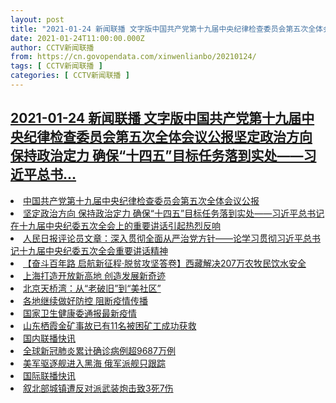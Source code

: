 ```yaml
---
layout: post
title: "2021-01-24 新闻联播 文字版中国共产党第十九届中央纪律检查委员会第五次全体会议公报坚定政治方向 保持政治定力 确保“十四五”目标任务落到实处——习近平总书"
date: 2021-01-24T11:00:00.000Z
author: CCTV新闻联播
from: https://cn.govopendata.com/xinwenlianbo/20210124/
tags: [ CCTV新闻联播 ]
categories: [ CCTV新闻联播 ]
---
```

<!--1611486000000-->
[2021-01-24 新闻联播 文字版中国共产党第十九届中央纪律检查委员会第五次全体会议公报坚定政治方向 保持政治定力 确保“十四五”目标任务落到实处——习近平总书...](https://cn.govopendata.com/xinwenlianbo/20210124/)
------

<div>
<li><a target="_blank" href="https://cn.govopendata.com/xinwenlianbo/20210124/#224351">中国共产党第十九届中央纪律检查委员会第五次全体会议公报</a></li><li><a target="_blank" href="https://cn.govopendata.com/xinwenlianbo/20210124/#224352">坚定政治方向 保持政治定力 确保“十四五”目标任务落到实处——习近平总书记在十九届中央纪委五次全会上的重要讲话引起热烈反响</a></li><li><a target="_blank" href="https://cn.govopendata.com/xinwenlianbo/20210124/#224353">人民日报评论员文章：深入贯彻全面从严治党方针——论学习贯彻习近平总书记十九届中央纪委五次全会重要讲话精神</a></li><li><a target="_blank" href="https://cn.govopendata.com/xinwenlianbo/20210124/#224354">【奋斗百年路 启航新征程·脱贫攻坚答卷】西藏解决207万农牧民饮水安全</a></li><li><a target="_blank" href="https://cn.govopendata.com/xinwenlianbo/20210124/#224355">上海打造开放新高地 创造发展新奇迹</a></li><li><a target="_blank" href="https://cn.govopendata.com/xinwenlianbo/20210124/#224356">北京天桥湾：从“老破旧”到“美社区”</a></li><li><a target="_blank" href="https://cn.govopendata.com/xinwenlianbo/20210124/#224357">各地继续做好防控 阻断疫情传播</a></li><li><a target="_blank" href="https://cn.govopendata.com/xinwenlianbo/20210124/#224358">国家卫生健康委通报最新疫情</a></li><li><a target="_blank" href="https://cn.govopendata.com/xinwenlianbo/20210124/#224359">山东栖霞金矿事故已有11名被困矿工成功获救</a></li><li><a target="_blank" href="https://cn.govopendata.com/xinwenlianbo/20210124/#224360">国内联播快讯</a></li><li><a target="_blank" href="https://cn.govopendata.com/xinwenlianbo/20210124/#224361">全球新冠肺炎累计确诊病例超9687万例</a></li><li><a target="_blank" href="https://cn.govopendata.com/xinwenlianbo/20210124/#224362">美军驱逐舰进入黑海 俄军派舰只跟踪</a></li><li><a target="_blank" href="https://cn.govopendata.com/xinwenlianbo/20210124/#224363">国际联播快讯</a></li><li><a target="_blank" href="https://cn.govopendata.com/xinwenlianbo/20210124/#224364">叙北部城镇遭反对派武装炮击致3死7伤</a></li>
</div>
